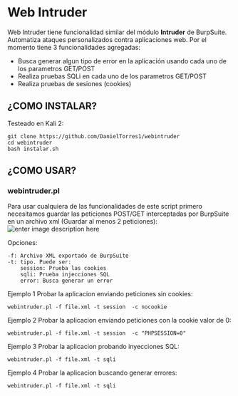 
# Web Intruder

Web Intruder tiene funcionalidad similar del módulo **Intruder** de BurpSuite.  Automatiza ataques personalizados contra aplicaciones web.  Por el momento tiene 3 funcionalidades agregadas:

- Busca generar algun tipo de error en la aplicación usando cada uno de los parametros GET/POST
- Realiza pruebas SQLi en cada uno de los parametros GET/POST
- Realiza pruebas de sesiones (cookies)


## ¿COMO INSTALAR?

Testeado en Kali 2:

    git clone https://github.com/DanielTorres1/webintruder
    cd webintruder
    bash instalar.sh


## ¿COMO USAR?

### **webintruder.pl**

Para usar cualquiera de las funcionalidades de este script primero necesitamos guardar las peticiones POST/GET interceptadas por BurpSuite en un archivo xml (Guardar al menos 2 peticiones):
![enter image description here](https://i.imgur.com/4o0TkIf.png)

Opciones: 

    -f: Archivo XML exportado de BurpSuite
    -t: tipo. Puede ser:
        session: Prueba las cookies
        sqli: Prueba injecciones SQL
        error: Busca generar un error

Ejemplo 1 Probar la aplicacion enviando peticiones sin cookies:

    webintruder.pl -f file.xml -t session  -c nocookie


Ejemplo 2 Probar la aplicacion enviando peticiones con la cookie valor de 0:

    webintruder.pl -f file.xml -t session  -c "PHPSESSION=0"


Ejemplo 3 Probar la aplicacion probando inyecciones SQL:

    webintruder.pl -f file.xml -t sqli

 

Ejemplo 4 Probar la aplicacion buscando generar errores:

    webintruder.pl -f file.xml -t sqli 

